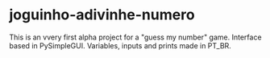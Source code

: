 # joguinho-adivinhe-numero
This is an vvery first alpha project for a "guess my number" game. Interface based in PySimpleGUI. Variables, inputs and prints made in PT_BR.
